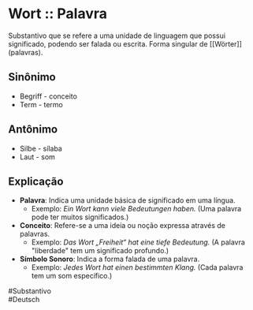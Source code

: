 # Wort :: Palavra
Substantivo que se refere a uma unidade de linguagem que possui significado, podendo ser falada ou escrita. Forma singular de [[Wörter]] (palavras).

## Sinônimo
- Begriff - conceito  
- Term - termo  

## Antônimo
- Silbe - sílaba  
- Laut - som  

## Explicação
- **Palavra**: Indica uma unidade básica de significado em uma língua.
  - Exemplo: *Ein Wort kann viele Bedeutungen haben.* (Uma palavra pode ter muitos significados.)
- **Conceito**: Refere-se a uma ideia ou noção expressa através de palavras.
  - Exemplo: *Das Wort „Freiheit“ hat eine tiefe Bedeutung.* (A palavra "liberdade" tem um significado profundo.)
- **Símbolo Sonoro**: Indica a forma falada de uma palavra.
  - Exemplo: *Jedes Wort hat einen bestimmten Klang.* (Cada palavra tem um som específico.)

#Substantivo  
#Deutsch
